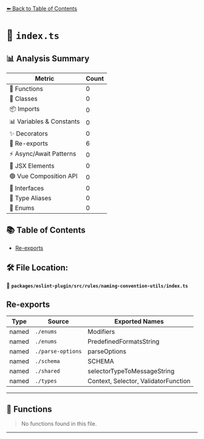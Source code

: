 [⬅️ Back to Table of Contents](../../../../../index.md)

# 📄 `index.ts`

## 📊 Analysis Summary

| Metric | Count |
|--------|-------|
| 🔧 Functions | 0 |
| 🧱 Classes | 0 |
| 📦 Imports | 0 |
| 📊 Variables & Constants | 0 |
| ✨ Decorators | 0 |
| 🔄 Re-exports | 6 |
| ⚡ Async/Await Patterns | 0 |
| 💠 JSX Elements | 0 |
| 🟢 Vue Composition API | 0 |
| 📐 Interfaces | 0 |
| 📑 Type Aliases | 0 |
| 🎯 Enums | 0 |

## 📚 Table of Contents

- [Re-exports](#re-exports)

## 🛠️ File Location:
📂 **`packages/eslint-plugin/src/rules/naming-convention-utils/index.ts`**

## Re-exports

| Type | Source | Exported Names |
|------|--------|----------------|
| named | `./enums` | Modifiers |
| named | `./enums` | PredefinedFormatsString |
| named | `./parse-options` | parseOptions |
| named | `./schema` | SCHEMA |
| named | `./shared` | selectorTypeToMessageString |
| named | `./types` | Context, Selector, ValidatorFunction |


---

## 🔧 Functions

> No functions found in this file.


---